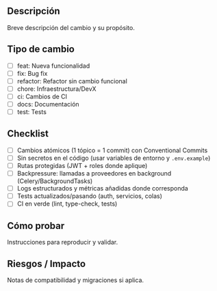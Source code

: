 ## Descripción

Breve descripción del cambio y su propósito.

## Tipo de cambio
- [ ] feat: Nueva funcionalidad
- [ ] fix: Bug fix
- [ ] refactor: Refactor sin cambio funcional
- [ ] chore: Infraestructura/DevX
- [ ] ci: Cambios de CI
- [ ] docs: Documentación
- [ ] test: Tests

## Checklist
- [ ] Cambios atómicos (1 tópico = 1 commit) con Conventional Commits
- [ ] Sin secretos en el código (usar variables de entorno y `.env.example`)
- [ ] Rutas protegidas (JWT + roles donde aplique)
- [ ] Backpressure: llamadas a proveedores en background (Celery/BackgroundTasks)
- [ ] Logs estructurados y métricas añadidas donde corresponda
- [ ] Tests actualizados/pasando (auth, servicios, colas)
- [ ] CI en verde (lint, type-check, tests)

## Cómo probar
Instrucciones para reproducir y validar.

## Riesgos / Impacto
Notas de compatibilidad y migraciones si aplica.

